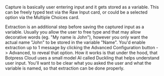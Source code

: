 
Capture is basically user entering input and it gets stored as a variable. This can be freely typed text via the Raw Input card, or could be a selected option via the Multiple Choices card.

Extraction is an additional step before saving the captured input as a variable. Usually you allow the user to free type and that may allow decorative words (eg. "My name is John"), however you only want the actual name "John" to be stored in the variable "Name". You'd enable extraction up to 1 message by clicking the Advanced Configuration button -> Advanced, to reveal that option. How it works is that under the hood, that Botpress Cloud uses a small model AI called Duckling that helps understand user input. You'll want to be clear what you asked the user and what the variable is named, so that extraction can be done properly.
